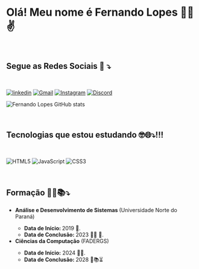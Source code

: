 # Olá! Meu nome é Fernando Lopes 👨‍💻 ✌️
<br/>



## Segue as Redes Sociais 📱 ⤵️
</br>

[![linkedin](https://img.shields.io/badge/LinkedIn-0077B5?style=for-the-badge&logo=linkedin&logoColor=white)](https://www.linkedin.com/in/fernando-lopes-5ab6902b7/)
[![Gmail](https://img.shields.io/badge/Gmail-D14836?style=for-the-badge&logo=gmail&logoColor=white)](https://mail.google.com/mail/u/2/?ogbl#inbox)
[![Instagram](https://img.shields.io/badge/Instagram-E4405F?style=for-the-badge&logo=instagram&logoColor=white)](https://www.instagram.com/fernando_lopes1/)
[![Discord](https://img.shields.io/badge/Discord-7289DA?style=for-the-badge&logo=discord&logoColor=white)](https://discord.com/channels/@me)
</br>

![Fernando Lopes GitHub stats](https://github-readme-stats.vercel.app/api?username=Fernando-Lopes-DEV&show_icons=true&theme=radical)

</br>

## Tecnologias que estou estudando 🤓🌐⤵️!!!
</br>

<p align="left">
    <img alt="HTML5" src="https://img.shields.io/badge/HTML5-E34F26?style=for-the-badge&logo=html5&logoColor=white"/>
    <img alt="JavaScript" src="https://img.shields.io/badge/JavaScript-F7DF1E?style=for-the-badge&logo=javascript&logoColor=black"/>
    <img alt="CSS3" src="https://img.shields.io/badge/CSS3-1572B6?style=for-the-badge&logo=css3&logoColor=white"/>
</p>
</br>

## Formação 🧑‍🎓📚⤵️
<ul>
    <li> <b> Análise e Desenvolvimento de Sistemas </b> (Universidade Norte do Paraná)</li>
        <ul>
            <li> <b> Data de Início: </b> 2019 🕺. </li>
            <li><b>Data de Conclusão: </b>2023 👨‍🎓 🎉. </li>
        </ul>
    <li><b>Ciências da Computação</b> (FADERGS)</li>
            <ul> <li><b>Data de Início:</b> 2024 🙋‍♂️.</li>
            <li><b>Data de Conclusão: </b> 2028 👴📚⏳


